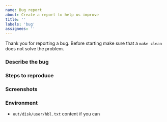 ```yaml
---
name: Bug report
about: Create a report to help us improve
title: ''
labels: 'bug'
assignees: ''
---
```


Thank you for reporting a bug. Before starting make
sure that a `make clean` does not solve the problem.

### Describe the bug

### Steps to reproduce

### Screenshots

### Environment
- `out/disk/user/hbl.txt` content if you can
